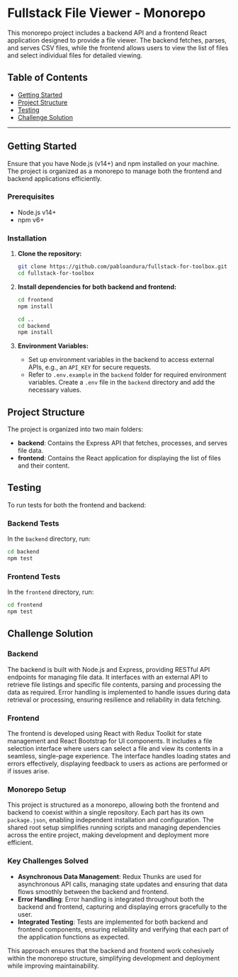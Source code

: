 # Fullstack File Viewer - Monorepo

This monorepo project includes a backend API and a frontend React application designed to provide a file viewer. The backend fetches, parses, and serves CSV files, while the frontend allows users to view the list of files and select individual files for detailed viewing.

## Table of Contents

- [Getting Started](#getting-started)
- [Project Structure](#project-structure)
- [Testing](#testing)
- [Challenge Solution](#challenge-solution)

---

## Getting Started

Ensure that you have Node.js (v14+) and npm installed on your machine. The project is organized as a monorepo to manage both the frontend and backend applications efficiently.

### Prerequisites

- Node.js v14+
- npm v6+

### Installation

1. **Clone the repository:**
   ```bash
   git clone https://github.com/pabloandura/fullstack-for-toolbox.git
   cd fullstack-for-toolbox

2. **Install dependencies for both backend and frontend:**
   ```bash
   cd frontend
   npm install

   cd ..
   cd backend
   npm install
   ```

3. **Environment Variables:**
   - Set up environment variables in the backend to access external APIs, e.g., an `API_KEY` for secure requests.
   - Refer to `.env.example` in the `backend` folder for required environment variables. Create a `.env` file in the `backend` directory and add the necessary values.

## Project Structure

The project is organized into two main folders:

- **backend**: Contains the Express API that fetches, processes, and serves file data.
- **frontend**: Contains the React application for displaying the list of files and their content.

## Testing

To run tests for both the frontend and backend:

### Backend Tests

In the `backend` directory, run:

```bash
cd backend
npm test
```

### Frontend Tests

In the `frontend` directory, run:

```bash
cd frontend
npm test
```

## Challenge Solution

### Backend

The backend is built with Node.js and Express, providing RESTful API endpoints for managing file data. It interfaces with an external API to retrieve file listings and specific file contents, parsing and processing the data as required. Error handling is implemented to handle issues during data retrieval or processing, ensuring resilience and reliability in data fetching.

### Frontend

The frontend is developed using React with Redux Toolkit for state management and React Bootstrap for UI components. It includes a file selection interface where users can select a file and view its contents in a seamless, single-page experience. The interface handles loading states and errors effectively, displaying feedback to users as actions are performed or if issues arise.

### Monorepo Setup

This project is structured as a monorepo, allowing both the frontend and backend to coexist within a single repository. Each part has its own `package.json`, enabling independent installation and configuration. The shared root setup simplifies running scripts and managing dependencies across the entire project, making development and deployment more efficient.

### Key Challenges Solved

- **Asynchronous Data Management**: Redux Thunks are used for asynchronous API calls, managing state updates and ensuring that data flows smoothly between the backend and frontend.
- **Error Handling**: Error handling is integrated throughout both the backend and frontend, capturing and displaying errors gracefully to the user.
- **Integrated Testing**: Tests are implemented for both backend and frontend components, ensuring reliability and verifying that each part of the application functions as expected.
  
This approach ensures that the backend and frontend work cohesively within the monorepo structure, simplifying development and deployment while improving maintainability.


